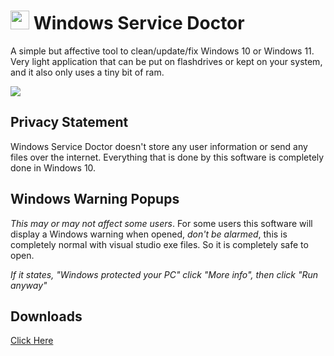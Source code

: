 # <img src="https://i.postimg.cc/4sTKZJZk/jtchlogohighres.png" width="30" height="30"> Windows Service Doctor
A simple but affective tool to clean/update/fix Windows 10 or Windows 11. Very light application that can be put on flashdrives or kept on your system, and it also only uses a tiny bit of ram.

<img src="https://i.postimg.cc/SxxsBNwB/windowsservicedoctor.jpg">

Privacy Statement
---------
Windows Service Doctor doesn't store any user information or send any files over the internet. Everything that is done by this software is completely done in Windows 10.

Windows Warning Popups
---------
*This may or may not affect some users*. For some users this software will display a Windows warning when opened, *don't be alarmed*, this is completely normal with visual studio exe files. So it is completely safe to open.

*If it states, "Windows protected your PC" click "More info", then click "Run anyway"*

Downloads
---------
[Click Here](https://github.com/JoBagOfDonuts/JoTechComputerHelper/releases/)
